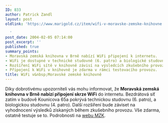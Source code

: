 ```yaml
---
ID: 833
author: Patrick Zandl
layout: post
oldlink: 'https://www.marigold.cz/item/wifi-v-moravske-zemske-knihovne

  '
post_date: 2004-02-05 07:14:00
post_excerpt: ''
published: true
summary_points:
- Moravská zemská knihovna v Brně nabízí WiFi připojení k internetu.
- WiFi je dostupné v technické studovně (6. patro) a biologické studovně (4. patro).
- Rozšíření WiFi sítě v knihovně závisí na výsledcích zkušebního provozu.
- Připojení k WiFi v knihovně je zdarma v rámci testovacího provozu.
title: WiFi v&nbsp;Moravské zemské knihovně
---
```


Díky dobrotivému upozorniteli vás mohu informovat, že <STRONG>Moravská zemská knihovna v Brně nabízí připojení skrze WiFi</STRONG> do internetu. Bezdrátová síť zatím v budově Kounicova 65a pokrývá technickou studovnu (6. patro), a biologickou studovnu (4. patro). Další rozšíření bude záviset na vyhodnocení výsledků získaných během zkušebního provozu. Vše zdarma, ostatně testuje se to. Podrobnosti na <A href="http://www.mzk.cz/sluzby/wifi/" target=_blank>webu MZK</A>.
